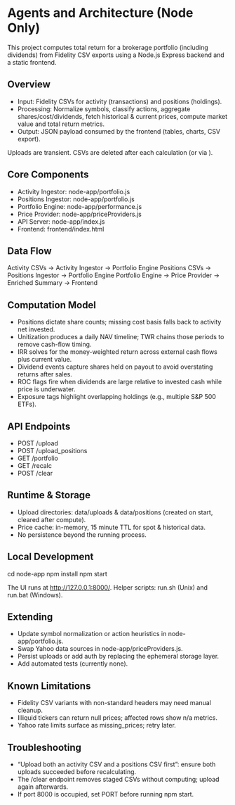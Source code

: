 # Agents and Architecture (Node Only)

This project computes total return for a brokerage portfolio (including dividends) from Fidelity CSV exports using a Node.js Express backend and a static frontend.

## Overview

- Input: Fidelity CSVs for activity (transactions) and positions (holdings).
- Processing: Normalize symbols, classify actions, aggregate shares/cost/dividends, fetch historical & current prices, compute market value and total return metrics.
- Output: JSON payload consumed by the frontend (tables, charts, CSV export).

Uploads are transient. CSVs are deleted after each calculation (or via ).


## Core Components

- Activity Ingestor: node-app/portfolio.js
- Positions Ingestor: node-app/portfolio.js
- Portfolio Engine: node-app/performance.js
- Price Provider: node-app/priceProviders.js
- API Server: node-app/index.js
- Frontend: frontend/index.html

## Data Flow

Activity CSVs -> Activity Ingestor -> Portfolio Engine
Positions CSVs -> Positions Ingestor -> Portfolio Engine
Portfolio Engine -> Price Provider -> Enriched Summary -> Frontend

## Computation Model

- Positions dictate share counts; missing cost basis falls back to activity net invested.
- Unitization produces a daily NAV timeline; TWR chains those periods to remove cash-flow timing.
- IRR solves for the money-weighted return across external cash flows plus current value.
- Dividend events capture shares held on payout to avoid overstating returns after sales.
- ROC flags fire when dividends are large relative to invested cash while price is underwater.
- Exposure tags highlight overlapping holdings (e.g., multiple S&P 500 ETFs).

## API Endpoints

- POST /upload
- POST /upload_positions
- GET /portfolio
- GET /recalc
- POST /clear

## Runtime & Storage

- Upload directories: data/uploads & data/positions (created on start, cleared after compute).
- Price cache: in-memory, 15 minute TTL for spot & historical data.
- No persistence beyond the running process.

## Local Development

cd node-app
npm install
npm start

The UI runs at http://127.0.0.1:8000/. Helper scripts: run.sh (Unix) and run.bat (Windows).

## Extending

- Update symbol normalization or action heuristics in node-app/portfolio.js.
- Swap Yahoo data sources in node-app/priceProviders.js.
- Persist uploads or add auth by replacing the ephemeral storage layer.
- Add automated tests (currently none).

## Known Limitations

- Fidelity CSV variants with non-standard headers may need manual cleanup.
- Illiquid tickers can return null prices; affected rows show n/a metrics.
- Yahoo rate limits surface as missing_prices; retry later.

## Troubleshooting

- “Upload both an activity CSV and a positions CSV first”: ensure both uploads succeeded before recalculating.
- The /clear endpoint removes staged CSVs without computing; upload again afterwards.
- If port 8000 is occupied, set PORT before running npm start.
